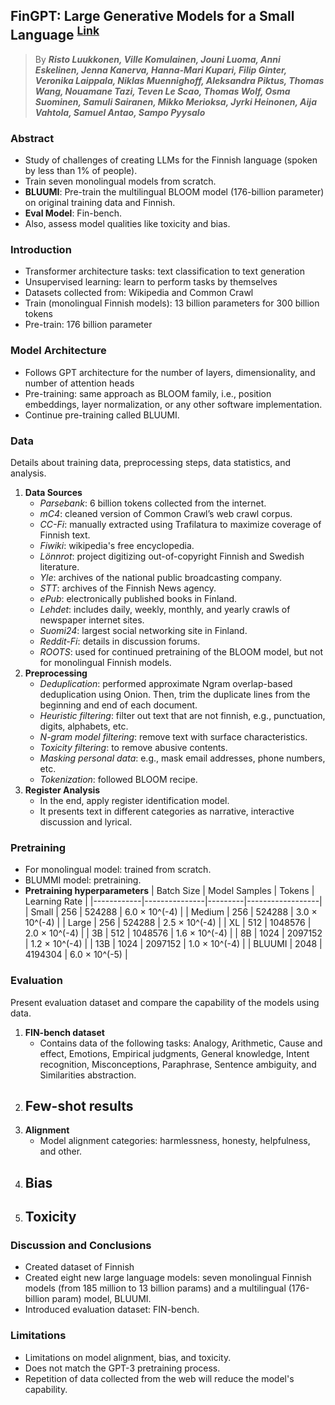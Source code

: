 ## FinGPT: Large Generative Models for a Small Language <sup>[Link](https://arxiv.org/pdf/2311.05640.pdf)</sup>

> By ***Risto Luukkonen, Ville Komulainen, Jouni Luoma, Anni Eskelinen,
Jenna Kanerva, Hanna-Mari Kupari, Filip Ginter, Veronika Laippala,
Niklas Muennighoff, Aleksandra Piktus, Thomas Wang, Nouamane Tazi,
Teven Le Scao, Thomas Wolf, Osma Suominen, Samuli Sairanen,
Mikko Merioksa, Jyrki Heinonen, Aija Vahtola, Samuel Antao, Sampo Pyysalo***

### Abstract
- Study of challenges of creating LLMs for the Finnish language (spoken by less than 1% of people).
- Train seven monolingual models from scratch.
- **BLUUMI**: Pre-train the multilingual BLOOM model (176-billion parameter) on original training data and Finnish.
- **Eval Model**: Fin-bench.
- Also, assess model qualities like toxicity and bias.

### Introduction
- Transformer architecture tasks: text classification to text generation
- Unsupervised learning: learn to perform tasks by themselves
- Datasets collected from: Wikipedia and Common Crawl
- Train (monolingual Finnish models): 13 billion parameters for 300 billion tokens
- Pre-train: 176 billion parameter

### Model Architecture
- Follows GPT architecture for the number of layers, dimensionality, and number of attention heads
- Pre-training: same approach as BLOOM family, i.e., position embeddings, layer normalization, or any other software implementation.
- Continue pre-training called BLUUMI.

### Data
Details about training data, preprocessing steps, data statistics, and analysis.

1. **Data Sources**
    - *Parsebank*: 6 billion tokens collected from the internet.
    - *mC4*: cleaned version of Common Crawl’s web crawl corpus.
    - *CC-Fi*: manually extracted using Trafilatura to maximize coverage of Finnish text.
    - *Fiwiki*: wikipedia's free encyclopedia.
    - *Lönnrot*: project digitizing out-of-copyright Finnish and Swedish literature.
    - *Yle*: archives of the national public broadcasting company.
    - *STT*: archives of the Finnish News agency.
    - *ePub*: electronically published books in Finland.
    - *Lehdet*: includes daily, weekly, monthly, and yearly crawls of newspaper internet sites.
    - *Suomi24*: largest social networking site in Finland.
    - *Reddit-Fi*: details in discussion forums.
    - *ROOTS*: used for continued pretraining of the BLOOM model, but not for monolingual Finnish models.
2. **Preprocessing**
    - *Deduplication*: performed approximate Ngram overlap-based deduplication using Onion. Then, trim the duplicate lines from the beginning and end of each document.
    - *Heuristic filtering*: filter out text that are not finnish, e.g., punctuation, digits, alphabets, etc.
    - *N-gram model filtering*: remove text with surface characteristics.
    - *Toxicity filtering*: to remove abusive contents.
    - *Masking personal data*: e.g., mask email addresses, phone numbers, etc.
    - *Tokenization*: followed BLOOM recipe.
3. **Register Analysis**
    - In the end, apply register identification model.
    - It presents text in different categories as narrative, interactive discussion and lyrical.

### Pretraining
- For monolingual model: trained from scratch.
- BLUMMI model: pretraining.
- **Pretraining hyperparameters**
    | Batch Size | Model Samples | Tokens  | Learning Rate   |
    |------------|---------------|---------|------------------|
    | Small      | 256           | 524288  | 6.0 × 10^(-4)   |
    | Medium     | 256           | 524288  | 3.0 × 10^(-4)   |
    | Large      | 256           | 524288  | 2.5 × 10^(-4)   |
    | XL         | 512           | 1048576 | 2.0 × 10^(-4)   |
    | 3B         | 512           | 1048576 | 1.6 × 10^(-4)   |
    | 8B         | 1024          | 2097152 | 1.2 × 10^(-4)   |
    | 13B        | 1024          | 2097152 | 1.0 × 10^(-4)   |
    | BLUUMI     | 2048          | 4194304 | 6.0 × 10^(-5)   |

### Evaluation
Present evaluation dataset and compare the capability of the models using data.

1. **FIN-bench dataset**
    - Contains data of the following tasks: Analogy, Arithmetic, Cause and effect, Emotions, Empirical judgments, General knowledge, Intent recognition, Misconceptions, Paraphrase, Sentence ambiguity, and Similarities abstraction.
2. **Few-shot results**
    -
3. **Alignment**
    - Model alignment categories: harmlessness, honesty, helpfulness, and other.
4. **Bias**
    -
5. **Toxicity**
    -

###  Discussion and Conclusions
- Created dataset of Finnish
- Created eight new large language models: seven monolingual Finnish models (from 185 million to 13 billion params) and a multilingual (176-billion param) model, BLUUMI.
- Introduced evaluation dataset: FIN-bench.

### Limitations
- Limitations on model alignment, bias, and toxicity.
- Does not match the GPT-3 pretraining process.
- Repetition of data collected from the web will reduce the model's capability.

